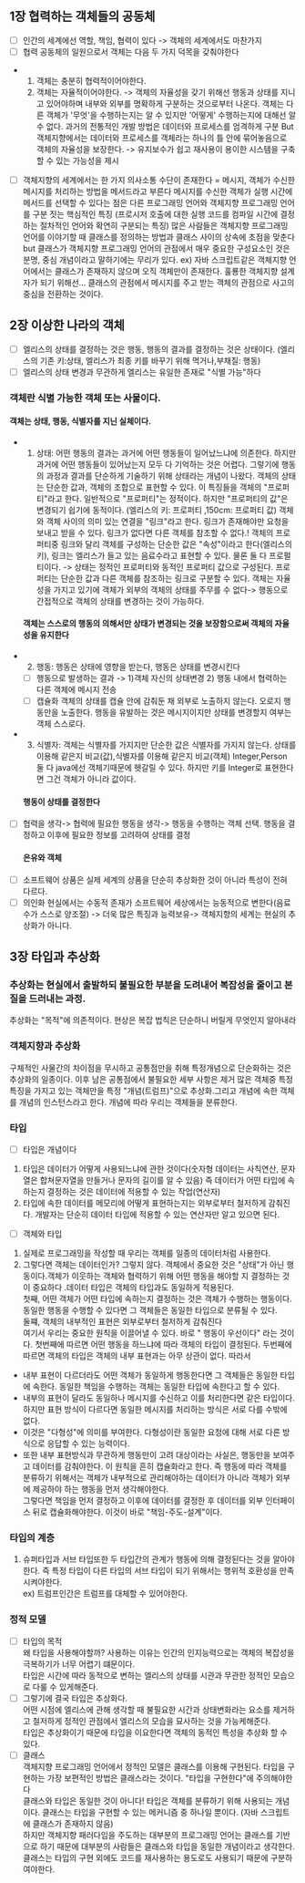 # 
##  1장 협력하는 객체들의 공동체
   - [ ] 인간의 세계에선 역할, 책임, 협력이 있다 -> 객체의 세계에서도 마찬가지
   - [ ] 협력 공동체의 일원으로서 객체는 다음 두 가지 덕목을 갖춰야한다
   - 1. 객체는 충분히 협력적이어야한다.
     2. 객체는 자율적이어야한다. -> 객체의 자율성을 갖기 위해선 행동과 상태를 지니고 있어야하며  내부와 외부를 명확하게 구분하는 것으로부터 나온다.
     객체는 다른 객체가 '무엇'을 수행하는지는 알 수 있지만 '어떻게' 수행하는지에 대해선 알 수 없다.
     과거의 전통적인 개발 방법은 데이터와 프로세스를 엄격하게 구분 But 객체지향에서는 데이터와 프로세스를 객체라는 하나의 틀 안에 묶어놓음으로
     객체의 자율성을 보장한다. -> 유지보수가 쉽고 재사용이 용이한 시스템을 구축할 수 있는 가능성을 제시
   - [ ] 객체지향의 세계에서는 한 가지 의사소통 수단이 존재한다 = 메시지, 객체가 수신한 메시지를 처리하는 방법을 메서드라고 부른다 메시지를 수신한 객체가 실행 시간에 메서드를 선택할 수 있다는 점은 다른 프로그래밍 언어와 객체지향 프로그래밍 언어를 구분 짓는 핵심적인 특징 
     (프로시저 호출에 대한 실행 코드를 컴파일 시간에 결정하는 절차적인 언어와 확연히 구분되는 특징)
     많은 사람들은 객체지향 프로그래밍 언어를 이야기할 때 클래스를 정의하는 방법과 클래스 사이의 상속에 초점을 맞춘다
     but 클래스가 객체지향 프로그래밍 언어의 관점에서 매우 중요한 구성요소인 것은 분명, 중심 개념이라고 말하기에는 무리가 있다.
     ex) 자바 스크립트같은 객체지향 언어에서는 클래스가 존재하지 않으며 오직 객체만이 존재한다. 
     훌룡한 객체지향 설계자가 되기 위해선...
     클래스의 관점에서 메시지를 주고 받는 객체의 관점으로 사고의 중심을 전환하는 것이다.
## 2장 이상한 나라의 객체
   - [ ] 엘리스의 상태를 결정하는 것은 행동, 행동의 결과를 결정하는 것은 상태이다. (엘리스의 기존 키:상태, 엘리스가 최종 키를 바꾸기 위해 먹거나,부채질: 행동)
   - [ ] 엘리스의 상태 변경과 무관하게 엘리스는 유일한 존재로 "식별 가능"하다 
   ### 객체란 식별 가능한 객체 또는 사물이다.
   #### 객체는 상태, 행동, 식별자를 지닌 실체이다.
   - 1. 상태: 어떤 행동의 결과는 과거에 어떤 행동들이 일어났느냐에 의존한다. 하지만 과거에 어떤 행동들이 있어났는지 모두 다 기억하는 것은 어렵다. 그렇기에 행동의 과정과 결과를
     단순하게 기술하기 위해 상태라는 개념이 나왔다. 
       객체의 상태는 단순한 값과, 객체의 조합으로 표현할 수 있다. 이 특징들을 객체의 "프로퍼티"라고 한다. 일반적으로 "프로퍼티"는 정적이다. 하지만
       "프로퍼티의 값"은 변경되기 쉽기에 동적이다. (엘리스의 키: 프로퍼티 ,150cm: 프로퍼티 값)
       객체와 객체 사이의 의미 있는 연결을 "링크"라고 한다. 링크가 존재해야만 요청을 보내고 받을 수 있다.
       링크가 없다면 다른 객체를 참조할 수 없다.!
       객체의 프로퍼티중 링크와 달리 객체를 구성하는 단순한 값은 "속성"이라고 한다(엘리스의 키), 링크는 엘리스가 들고 있는 음료수라고 표현할 수 있다. 물론 둘 다 프로펄티이다.
       -> 상태는 정적인 프로퍼티와 동적인 프로퍼티 값으로 구성된다. 프로퍼티는 단순한 값과 다른 객체를 참조하는 링크로 구분할 수 있다.
       객체는 자율성을 가지고 있기에 객체가 외부의 객체의 상태를 주무를 수 없다-> 행동으로 간접적으로 객체의 상태를 변경하는 것이 가능하다. 
     #### 객체는 스스로의 행동의 의해서만 상태가 변경되는 것을 보장함으로써 객체의 자율성을 유지한다
   - 2. 행동: 행동은 상태에 영향을 받는다, 행동은 상태를 변경시킨다
      - [ ] 행동으로 발생하는 결과 -> 1)객체 자신의 상태변경 2) 행동 내에서 협력하는 다른 객체에 메시지 전송
      - [ ] 캡슐화
       객체의 상태를 캡슐 안에 감춰둔 채 외부로 노출하지 않는다. 오로지 행동만을 노출한다.  행동을 유발하는 것은 메시지이지만 상태를 변경할지 여부는 객체 스스로다.
   - 3. 식별자: 객체는 식별자를 가지지만 단순한 값은 식별자를 가지지 않는다.
       상태를 이용해 같은지 비교(값),식별자를 이용해 같은지 비교(객체) Integer,Person 둘 다 java에선 객체기때문에 헷갈릴 수 있다.
       하지만 키를 Integer로 표현한다면 그건 객체가 아니라 값이다.
     #### 행동이 상태를 결정한다
   - [ ] 협력을 생각-> 협력에 필요한 행동을 생각-> 행동을 수행하는 객체 선택. 행동을 결정하고 이후에 필요한 정보를 고려하여 상태를 결정
     #### 은유와 객체
   - [ ] 소프트웨어 상품은 실제 세계의 상품을 단순히 추상화한 것이 아니라 특성이 전혀 다르다.
   - [ ] 의인화
       현실에서는 수동적 존재가 소프트웨어 세상에서는 능동적으로 변한다(음료수가 스스로 양조절) -> 더욱 많은 특징과 능력보유-> 객체지향의 세계는 현실의 추상화가 아니다.
## 3장 타입과 추상화
### 추상화는 현실에서 출발하되 불필요한 부분을 도려내어 복잡성을 줄이고 본질을 드러내는 과정.
추상화는 "목적"에 의존적이다. 현상은 복잡 법칙은 단순하니 버릴게 무엇인지 알아내라
### 객체지향과 추상화
구체적인 사물간의 차이점을 무시하고 공통점만을 취해 특정개념으로 단순화하는 것은 추상화의 일종이다. 이후 남은 공통점에서 불필요한 세부 사항은 제거
  많은 객체중 특정 특징을 가지고 있는 객체만을 특정 "개념(트럼프)"으로 추상화.그리고 개념에 속한 객체를 개념의 인스턴스라고 한다. 개념에 따라 우리는 객체들을 분류한다.
### 타입
- [ ] 타입은 개념이다
1. 타입은 데이터가 어떻게 사용되느냐에 관한 것이다(숫자형 데이터는 사칙연산, 문자열은 합쳐문자열을 만들거나 문자의 길이를 알 수 있음)
  즉 데이터가 어떤 타입에 속하는지 결정하는 것은 데이터에 적용할 수 있는 작업(연산자)
2. 타입에 속한 데이터를 메모리에 어떻게 표현하는지는 외부로부터 철저하게 감춰진다. 개발자는 단순히 데이터 타입에 적용할 수 있는 연산자만 알고 있으면 된다.
- [ ] 객체와 타입
1. 실제로 프로그래밍을 작성할 때 우리는 객체를 일종의 데이터처럼 사용한다.
2. 그렇다면 객체는 데이터인가? 그렇지 않다. 객체에서 중요한 것은 "상태"가 아닌 행동이다.객체가 이웃하는 객체와 협력하기 위해 어떤 행동을 해야할 지 결정하는 것이 중요하다
.데이터 타입은 객체의 타입과도 동일하게 적용된다.  
첫째, 어떤 객체가 어떤 타입에 속하는지 결정하는 것은 객체가 수행하는 행동이다. 동일한 행동을 수행할 수 있다면 그 객체들은 동일한 타입으로 분류될 수 있다.  
둘쨰, 객체의 내부적인 표현은 외부로부터 철저하게 감춰진다  
여기서 우리는 중요한 원칙을 이끌어낼 수 있다. 바로 " 행동이 우선이다" 라는 것이다.
첫번째에 따르면 어떤 행동을 하느냐에 따라 객체의 타입이 결정된다. 두번째에 따르면 객체의 타입은 객체의 내부 표현과는 아무 상관이 없다. 따라서 
* 내부 표현이 다르더라도 어떤 객체가 동일하게 행동한다면 그 객체들은 동일한 타입에 속한다. 동일한 책임을 수행하는 객체는 동일한 타입에 속한다고 할 수 있다.  
* 내부의 표현이 달라도 동일하나 메시지를 수신하고 이를 처리한다면 같은 타입이다. 하지만 표현 방식이 다르다면 동일한 메시지를 처리하는 방식은 서로 다를 수밖에 없다.
* 이것은 "다형성"에 의미를 부여한다. 다형성이란 동일한 요청에 대해 서로 다른 방식으로 응답할 수 있는 능력이다.  
* 또한 내부 표현방식과 무관하게 행동만이 고려 대상이라는 사실은, 행동만을 보여주고 데이터를 감춰야한다. 이 원칙을 흔히 캡슐화라고 한다. 
즉 행동에 따라 객체를 분류하기 위해서는 객체가 내부적으로 관리해야하는 데이터가 아니라 객체가 외부에 제공하야 하는 행동을 먼저 생각해야한다.   
그렇다면 책임을 먼저 결정하고 이후에 데이터를 결정한 후 데이터를 외부 인터페이스 뒤로 캡슐화해야한다. 이것이 바로 "책임-주도-설계"이다.
### 타입의 계층
1. 슈퍼타입과 서브 타입또한 두 타입간의 관계가 행동에 의해 결정된다는 것을 알아야한다. 즉 특정 타입이 다른 타입의 서브 타입이 되기 위해서는 행위적 호환성을 만족시켜야한다.  
ex) 트럼프인간은 트럼프를 대체할 수 있어야한다. 
### 정적 모델
- [ ] 타입의 목적  
왜 타입을 사용해야할까? 사용하는 이유는 인간의 인지능력으로는 객체의 복잡성을 극복하기가 너무 어렵기 떄문이다.  
타입은 시간에 따라 동적으로 변하는 엘리스의 상태를 시관과 무관한 정적인 모습으로 다룰 수 있게해준다.
-[ ] 그렇기에 결국 타입은 추상화다.  
어떤 시점에 엘리스에 관해 생각할 때 불필요한 시간과 상태변화라는 요소를 제거하고 철저하게 정적인 관점에서 엘리스의 모습을 묘사하는 것을 가능케해준다.  
타입은 추상화이기 때문에 타입을 이요한다면 객체의 동적인 특성을 추상화 할 수 있다.  
-[ ] 클래스  
객체지향 프로그래밍 언어에서 정적인 모델은 클래스를 이용해 구현된다. 타입을 구현하는 가장 보편적인 방법은 클래스라는 것이다. "타입을 구현한다"에 주의해야한다  
클래스와 타입은 동일한 것이 아니다! 타입은 객체를 분류하기 위해 사용되는 개념이다. 클래스는 타입을 구현할 수 있는 메커니즘 중 하나일 뿐이다. (자바 스크립트에 클래스가 존재하지 않음)  
하지만 객체지향 패러다임을 주도하는 대부분의 프로그래밍 언어는 클래스를 기반으로 하기 때문에 대부분의 사람들은 클래스와 타입을 동일한 개념이라고 생각한다.  
클래스는 타입의 구현 외에도 코드를 재사용하는 용도로도 사용되기 때문에 구분하여야한다. 
